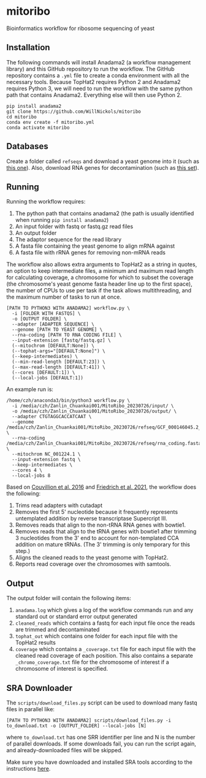 # mitoribo
Bioinformatics workflow for ribosome sequencing of yeast

## Installation
The following commands will install Anadama2 (a workflow management library) and this GitHub repository to run the workflow. The GitHub repository contains a `.yml` file to create a conda environment with all the necessary tools. Because TopHat2 requires Python 2 and Anadama2 requires Python 3, we will need to run the workflow with the same python path that contains Anadama2. Everything else will then use Python 2.
```
pip install anadama2
git clone https://github.com/WillNickols/mitoribo
cd mitoribo
conda env create -f mitoribo.yml
conda activate mitoribo
```

## Databases
Create a folder called `refseqs` and download a yeast genome into it (such as [this one](https://www.ncbi.nlm.nih.gov/datasets/genome/GCF_000146045.2/)). Also, download RNA genes for decontamination (such as [this set](http://sgd-archive.yeastgenome.org/sequence/S288C_reference/rna/)).

## Running
Running the workflow requires:
1. The python path that contains anadama2 (the path is usually identified when running `pip install anadama2`)
2. An input folder with fastq or fastq.gz read files
3. An output folder
4. The adaptor sequence for the read library
5. A fasta file containing the yeast genome to align mRNA against
6. A fasta file with rRNA genes for removing non-mRNA reads

The workflow also allows extra arguments to TopHat2 as a string in quotes, an option to keep intermediate files, a minimum and maximum read length for calculating coverage, a chromosome for which to subset the coverage (the chromosome's yeast genome fasta header line up to the first space), the number of CPUs to use per task if the task allows multithreading, and the maximum number of tasks to run at once.
```
[PATH TO PYTHON3 WITH ANADAMA2] workflow.py \
  -i [FOLDER WITH FASTQS] \
  -o [OUTPUT FOLDER] \
  --adapter [ADAPTER SEQUENCE] \
  --genome [PATH TO YEAST GENOME] \
  --rna-coding [PATH TO RNA CODING FILE] \
  --input-extension [fastq/fastq.gz] \
  (--mitochrom [DEFAULT:None]) \
  (--tophat-args="[DEFAULT:None]") \
  (--keep-intermediates) \
  (--min-read-length [DEFAULT:23]) \
  (--max-read-length [DEFAULT:41]) \
  (--cores [DEFAULT:1]) \
  (--local-jobs [DEFAULT:1])
```

An example run is:
```
/home/czh/anaconda3/bin/python3 workflow.py \
  -i /media/czh/Zanlin_Chuankai001/MitoRibo_20230726/input/ \
  -o /media/czh/Zanlin_Chuankai001/MitoRibo_20230726/output/ \
  --adapter CTGTAGGCACCATCAAT \
  --genome /media/czh/Zanlin_Chuankai001/MitoRibo_20230726/refseq/GCF_000146045.2_R64_genomic.fna \
  --rna-coding /media/czh/Zanlin_Chuankai001/MitoRibo_20230726/refseq/rna_coding.fasta \
  --mitochrom NC_001224.1 \
  --input-extension fastq \
  --keep-intermediates \
  --cores 4 \
  --local-jobs 8
```

Based on [Couvillion et al. 2016](https://doi.org/10.1038/nature18015) and [Friedrich et al. 2021](https://doi.org/10.1016/j.celrep.2021.108711), the workflow does the following:
1. Trims read adapters with cutadapt
2. Removes the first 5' nucleotide because it frequently represents untemplated addition by reverse transcriptase Supercript III.
3. Removes reads that align to the non-tRNA RNA genes with bowtie1.
4. Removes reads that align to the tRNA genes with bowtie1 after trimming 3 nucleotides from the 3' end to account for non-templated CCA addition on mature tRNAs. (The 3' trimming is only temporary for this step.)
5. Aligns the cleaned reads to the yeast genome with TopHat2.
6. Reports read coverage over the chromosomes with samtools.

## Output
The output folder will contain the following items:
1. `anadama.log` which gives a log of the workflow commands run and any standard out or standard error output generated
2. `cleaned_reads` which contains a fastq for each input file once the reads are trimmed and decontaminated
3. `tophat_out` which contains one folder for each input file with the TopHat2 results
4. `coverage` which contains a `_coverage.txt` file for each input file with the cleaned read coverage of each position. This also contains a separate `_chromo_coverage.txt` file for the chromosome of interest if a chromosome of interest is specified.

## SRA Downloader
The `scripts/download_files.py` script can be used to download many fastq files in parallel like:
```
[PATH TO PYTHON3 WITH ANADAMA2] scripts/download_files.py -i to_download.txt -o [OUTPUT_FOLDER] --local-jobs [N]
```
where `to_download.txt` has one SRR identifier per line and N is the number of parallel downloads. If some downloads fail, you can run the script again, and already-downloaded files will be skipped.

Make sure you have downloaded and installed SRA tools according to the instructions [here](https://github.com/ncbi/sra-tools/wiki/02.-Installing-SRA-Toolkit).
